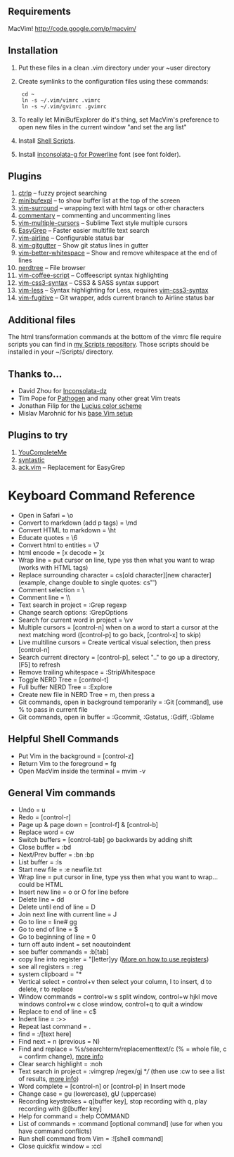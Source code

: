 ## Requirements
MacVim! http://code.google.com/p/macvim/

## Installation
1. Put these files in a clean .vim directory under your ~user directory
2. Create symlinks to the configuration files using these commands:

		cd ~
		ln -s ~/.vim/vimrc .vimrc
		ln -s ~/.vim/gvimrc .gvimrc

3. To really let MiniBufExplorer do it's thing, set MacVim's preference to open new files in the current window "and set the arg list"
4. Install [Shell Scripts](https://github.com/ChrisLTD/shell_scripts).
5. Install [inconsolata-g for Powerline](https://github.com/Lokaltog/powerline-fonts/tree/master/Inconsolata-g) font (see font folder).

## Plugins
1. [ctrlp](http://kien.github.com/ctrlp.vim/) – fuzzy project searching
2. [minibufexpl](http://www.vim.org/scripts/script.php?script_id=159) – to show buffer list at the top of the screen
3. [vim-surround](https://github.com/tpope/vim-surround) – wrapping text with html tags or other characters
4. [commentary](https://github.com/tpope/vim-commentary) – commenting and uncommenting lines
5. [vim-multiple-cursors](https://github.com/terryma/vim-multiple-cursors) – Sublime Text style multiple cursors
6. [EasyGrep](https://github.com/vim-scripts/EasyGrep) – Faster easier multifile text search
7. [vim-airline](https://github.com/bling/vim-airline) – Configurable status bar
8. [vim-gitgutter](https://github.com/airblade/vim-gitgutter) – Show git status lines in gutter
9. [vim-better-whitespace](https://github.com/ntpeters/vim-better-whitespace) – Show and remove whitespace at the end of lines
10. [nerdtree](https://github.com/scrooloose/nerdtree) – File browser
11. [vim-coffee-script](https://github.com/kchmck/vim-coffee-script) – Coffeescript syntax highlighting
12. [vim-css3-syntax](https://github.com/hail2u/vim-css3-syntax) – CSS3 & SASS syntax support
13. [vim-less](https://github.com/genoma/vim-less) – Syntax highlighting for Less, requires [vim-css3-syntax](https://github.com/hail2u/vim-css3-syntax)
14. [vim-fugitive](https://github.com/tpope/vim-fugitive) – Git wrapper, adds current branch to Airline status bar

## Additional files
The html transformation commands at the bottom of the vimrc file require scripts you can find in [my Scripts repository](http://github.com/ChrisLTD/shell_scripts). Those scripts should be installed in your ~/Scripts/ directory.

## Thanks to...
* David Zhou for [Inconsolata-dz](http://nodnod.net/2009/feb/12/adding-straight-single-and-double-quotes-inconsola/)
* Tim Pope for [Pathogen](https://github.com/tpope/vim-pathogen) and many other great Vim treats
* Jonathan Filip for the [Lucius color scheme](http://www.vim.org/scripts/script.php?script_id=2536)
* Mislav Marohnić for his [base Vim setup](http://mislav.uniqpath.com/2011/12/vim-revisited/)

## Plugins to try
1. [YouCompleteMe](https://github.com/Valloric/YouCompleteMe)
2. [syntastic](https://github.com/scrooloose/syntastic)
3. [ack.vim](https://github.com/mileszs/ack.vim) – Replacement for EasyGrep

# Keyboard Command Reference

* Open in Safari = \o
* Convert to markdown (add p tags) = \md
* Convert HTML to markdown = \ht
* Educate quotes = \6
* Convert html to entities = \7
* html encode = [x decode = ]x
* Wrap line = put cursor on line, type yss then what you want to wrap (works with HTML tags)
* Replace surrounding character = cs[old character][new character] (example, change double to single quotes: cs"')
* Comment selection = \\
* Comment line = \\\
* Text search in project = :Grep regexp
* Change search options: :GrepOptions
* Search for current word in project = \vv
* Multiple cursors = [control-n] when on a word to start a cursor at the next matching word ([control-p] to go back, [control-x] to skip)
* Live multiline cursors = Create vertical visual selection, then press [control-n]
* Search current directory = [control-p], select ".." to go up a directory, [F5] to refresh
* Remove trailing whitespace = :StripWhitespace
* Toggle NERD Tree = [control-t]
* Full buffer NERD Tree = :Explore
* Create new file in NERD Tree = m, then press a
* Git commands, open in background temporarily = :Git [command], use % to pass in current file
* Git commands, open in buffer = :Gcommit, :Gstatus, :Gdiff, :Gblame

## Helpful Shell Commands

* Put Vim in the background = [control-z]
* Return Vim to the foreground = fg
* Open MacVim inside the terminal = mvim -v

## General Vim commands

* Undo = u
* Redo = [control-r]
* Page up & page down = [control-f] & [control-b]
* Replace word = cw
* Switch buffers = [control-tab] go backwards by adding shift
* Close buffer = :bd
* Next/Prev buffer = :bn :bp
* List buffer = :ls
* Start new file = :e newfile.txt
* Wrap line = put cursor in line, type yss then what you want to wrap... could be HTML
* Insert new line = o or O for line before
* Delete line = dd
* Delete until end of line = D
* Join next line with current line = J
* Go to line = line# gg
* Go to end of line = $
* Go to beginning of line = 0
* turn off auto indent = set noautoindent
* see buffer commands = :b[tab]
* copy line into register = "[letter]yy ([More on how to use registers](http://bit.ly/qTK4yi))
* see all registers = :reg
* system clipboard = "*
* Vertical select = control+v then select your column, I to insert, d to delete, r to replace
* Window commands = control+w s split window, control+w hjkl move windows control+w c close window, control+q to quit a window
* Replace to end of line = c$
* Indent line = :>>
* Repeat last command = .
* find = :/[text here]
* Find next = n (previous = N)
* Find and replace = %s/searchterm/replacementtext/c (% = whole file, c = confirm change), [more info](http://vim.wikia.com/wiki/Search_and_replace)
* Clear search highlight = :noh
* Text search in project = :vimgrep /regex/gj **/* (then use :cw to see a list of results, [more info](http://vimcasts.org/episodes/search-multiple-files-with-vimgrep/))
* Word complete = [control-n] or [control-p] in Insert mode
* Change case = gu (lowercase), gU (uppercase)
* Recording keystrokes = q[buffer key], stop recording with q, play recording with @[buffer key]
* Help for command = :help COMMAND
* List of commands = :command [optional command] (use for when you have command conflicts)
* Run shell command from Vim = :![shell command]
* Close quickfix window = :ccl
